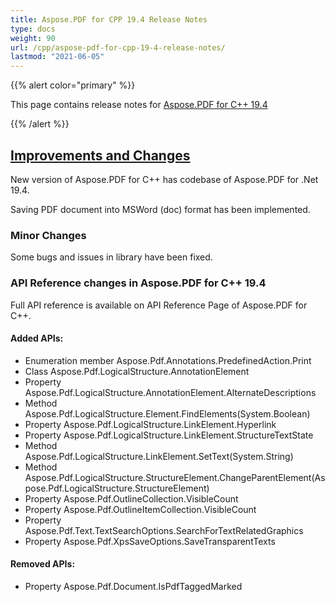 ```yaml
---
title: Aspose.PDF for CPP 19.4 Release Notes
type: docs
weight: 90
url: /cpp/aspose-pdf-for-cpp-19-4-release-notes/
lastmod: "2021-06-05"
---
```


{{% alert color="primary" %}}

This page contains release notes for [Aspose.PDF for C++ 19.4](https://www.nuget.org/packages/Aspose.PDF.CPP/19.4.0)

{{% /alert %}}
## <ins> **Improvements and Changes**
New version of Aspose.PDF for C++ has codebase of Aspose.PDF for .Net 19.4.

Saving PDF document into MSWord (doc) format has been implemented.
### **Minor Changes**
Some bugs and issues in library have been fixed.
### **API Reference changes in Aspose.PDF for C++ 19.4**
Full API reference is available on API Reference Page of Aspose.PDF for C++.
#### **Added APIs:**
- Enumeration member Aspose.Pdf.Annotations.PredefinedAction.Print
- Class Aspose.Pdf.LogicalStructure.AnnotationElement
- Property Aspose.Pdf.LogicalStructure.AnnotationElement.AlternateDescriptions
- Method Aspose.Pdf.LogicalStructure.Element.FindElements<T>(System.Boolean)
- Property Aspose.Pdf.LogicalStructure.LinkElement.Hyperlink
- Property Aspose.Pdf.LogicalStructure.LinkElement.StructureTextState
- Method Aspose.Pdf.LogicalStructure.LinkElement.SetText(System.String)
- Method Aspose.Pdf.LogicalStructure.StructureElement.ChangeParentElement(Aspose.Pdf.LogicalStructure.StructureElement)
- Property Aspose.Pdf.OutlineCollection.VisibleCount
- Property Aspose.Pdf.OutlineItemCollection.VisibleCount
- Property Aspose.Pdf.Text.TextSearchOptions.SearchForTextRelatedGraphics
- Property Aspose.Pdf.XpsSaveOptions.SaveTransparentTexts
#### **Removed APIs:**
- Property Aspose.Pdf.Document.IsPdfTaggedMarked
